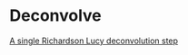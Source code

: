 # Deconvolve

[A single Richardson Lucy deconvolution step](src/QtProcessing/QtProcessing/Mono2Mono/rldeconvolution.md)
